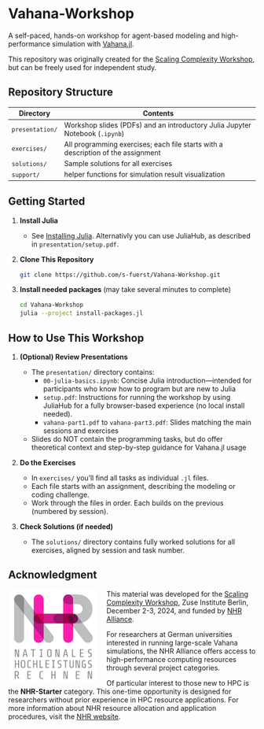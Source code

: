 # Vahana-Workshop

A self-paced, hands-on workshop for agent-based modeling and high-performance simulation with [Vahana.jl](https://github.com/s-fuerst/Vahana.jl).

This repository was originally created for the [Scaling Complexity Workshop](https://indico.kit.edu/event/4657/), but can be freely used for independent study.

## Repository Structure

| Directory       | Contents                                                                         |
|-----------------|----------------------------------------------------------------------------------|
| `presentation/` | Workshop slides (PDFs) and an introductory Julia Jupyter Notebook (`.ipynb`)     |
| `exercises/`    | All programming exercises; each file starts with a description of the assignment |
| `solutions/`    | Sample solutions for all exercises                                               |
| `support/`      | helper functions for simulation result visualization                             |

## Getting Started

1. **Install Julia**
    - See [Installing Julia](https://julialang.org/install/). Alternativly you can use JuliaHub, as described in `presentation/setup.pdf`.

2. **Clone This Repository**
    ```bash
    git clone https://github.com/s-fuerst/Vahana-Workshop.git
	```
	
3. **Install needed packages** (may take several minutes to complete)	
    ```bash
    cd Vahana-Workshop
	julia --project install-packages.jl
    ```

## How to Use This Workshop

1. **(Optional) Review Presentations**
    - The `presentation/` directory contains:
		- `00-julia-basics.ipynb`: Concise Julia introduction—intended for participants who know how to program but are new to Julia
        - `setup.pdf`: Instructions for running the workshop by using JuliaHub for a fully browser-based experience (no local install needed). 
        - `vahana-part1.pdf` to `vahana-part3.pdf`: Slides matching the main sessions and exercises
    - Slides do NOT contain the programming tasks, but do offer theoretical context and step-by-step guidance for Vahana.jl usage

2. **Do the Exercises**
    - In `exercises/` you’ll find all tasks as individual `.jl` files.
    - Each file starts with an assignment, describing the modeling or coding challenge.
    - Work through the files in order. Each builds on the previous (numbered by session).

3. **Check Solutions (if needed)**
    - The `solutions/` directory contains fully worked solutions for all exercises, aligned by session and task number. 


## Acknowledgment

<img src="./NHR-logo.png" alt="NHR Logo" width="180" align="left" style="margin-right: 20px;">

This material was developed for the [Scaling Complexity Workshop](https://indico.scc.kit.edu/event/3649/), Zuse Institute Berlin, December 2-3, 2024, and funded by [NHR Alliance](https://www.nhr-verein.de/en).

For researchers at German universities interested in running
large-scale Vahana simulations, the NHR Alliance offers access to
high-performance computing resources through several project
categories.

Of particular interest to those new to HPC is the **NHR-Starter**
category. This one-time opportunity is designed for researchers
without prior experience in HPC resource applications. For more
information about NHR resource allocation and application procedures,
visit the [NHR website](https://www.nhr-verein.de/rechnernutzung).


<br clear="left"/>
